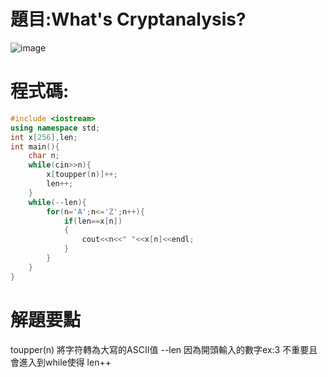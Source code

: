 # 題目:What's Cryptanalysis?

![image](https://github.com/HoChenYu/Programming-practice/assets/63805851/88ff6818-6153-4631-b818-605bd5274ce7)

# 程式碼:
````C++
#include <iostream>
using namespace std;
int x[256],len;
int main(){
	char n;
	while(cin>>n){
		x[toupper(n)]++;
		len++;
	}
	while(--len){
		for(n='A';n<='Z';n++){
			if(len==x[n])
			{
				cout<<n<<" "<<x[n]<<endl;
			}
		}
	}
}
````
# 解題要點
 toupper(n) 將字符轉為大寫的ASCII值
 --len 因為開頭輸入的數字ex:3 不重要且會進入到while使得 len++
